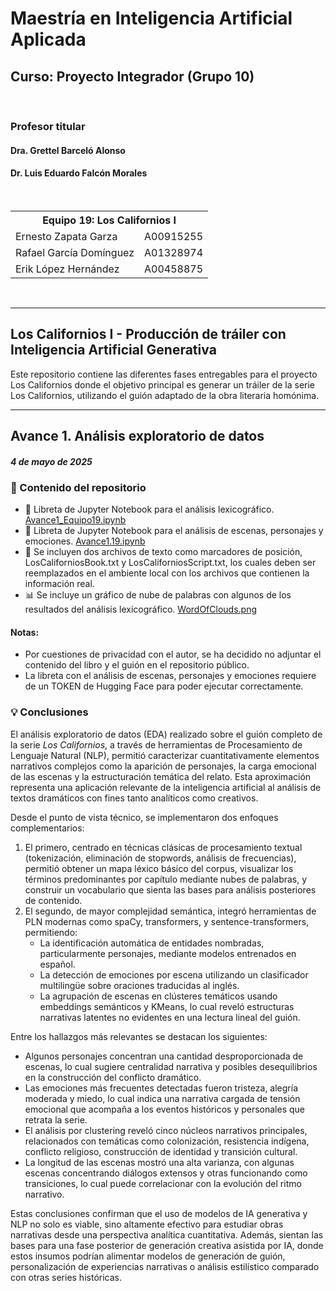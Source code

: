 # Maestría en Inteligencia Artificial Aplicada 

## Curso: Proyecto Integrador (Grupo 10) 

<br />

### Profesor titular  
#### Dra. Grettel Barceló Alonso 
#### Dr. Luis Eduardo Falcón Morales  
<br />

<table>
<tr>
    <th colspan="2">Equipo 19: Los Californios I</th>
</tr>
<tr>
    <td>Ernesto Zapata Garza</td><td>A00915255</td>
</tr>
<tr>
    <td>Rafael García Domínguez</td><td>A01328974</td>
</tr>
<tr>
    <td>Erik López Hernández</td><td>A00458875</td>
</tr>
</table>
<br />


<hr />

## Los Californios I - Producción de tráiler con Inteligencia Artificial Generativa
Este repositorio contiene las diferentes fases entregables para el proyecto Los Californios donde el objetivo principal es generar un tráiler de la serie Los Californios, utilizando el guión adaptado de la obra literaria homónima.

<hr />

## Avance 1. Análisis exploratorio de datos
##### 4 de mayo de 2025

### 📁 Contenido del repositorio
- 📘 Libreta de Jupyter Notebook para el análisis lexicográfico. [Avance1_Equipo19.ipynb](notebooks/Avance1_Equipo19.ipynb)
- 📘 Libreta de Jupyter Notebook para el análisis de escenas, personajes y emociones. [Avance1.19.ipynb](notebooks/Avance1.19.ipynb)
- 📝 Se incluyen dos archivos de texto como marcadores de posición, LosCaliforniosBook.txt y LosCaliforniosScript.txt, los cuales deben ser reemplazados en el ambiente local con los archivos que contienen la información real.
- 📊 Se incluye un gráfico de nube de palabras con algunos de los resultados del análisis lexicográfico. [WordOfClouds.png](outputs/visualizations/WordOfClouds.png)

#### Notas: 
- Por cuestiones de privacidad con el autor, se ha decidido no adjuntar el contenido del libro y el guión en el repositorio público.
- La libreta con el análisis de escenas, personajes y emociones requiere de un TOKEN de Hugging Face para poder ejecutar correctamente.

### 💡 Conclusiones

El análisis exploratorio de datos (EDA) realizado sobre el guión completo de la serie *Los Californios*, a través de herramientas de Procesamiento de Lenguaje Natural (NLP), permitió caracterizar cuantitativamente elementos narrativos complejos como la aparición de personajes, la carga emocional de las escenas y la estructuración temática del relato. Esta aproximación representa una aplicación relevante de la inteligencia artificial al análisis de textos dramáticos con fines tanto analíticos como creativos.

Desde el punto de vista técnico, se implementaron dos enfoques complementarios:

1. El primero, centrado en técnicas clásicas de procesamiento textual (tokenización, eliminación de stopwords, análisis de frecuencias), permitió obtener un mapa léxico básico del corpus, visualizar los términos predominantes por capítulo mediante nubes de palabras, y construir un vocabulario que sienta las bases para análisis posteriores de contenido.
2. El segundo, de mayor complejidad semántica, integró herramientas de PLN modernas como spaCy, transformers, y sentence-transformers, permitiendo:
   - La identificación automática de entidades nombradas, particularmente personajes, mediante modelos entrenados en español.
   - La detección de emociones por escena utilizando un clasificador multilingüe sobre oraciones traducidas al inglés.
   - La agrupación de escenas en clústeres temáticos usando embeddings semánticos y KMeans, lo cual reveló estructuras narrativas latentes no evidentes en una lectura lineal del guión.

Entre los hallazgos más relevantes se destacan los siguientes:
  - Algunos personajes concentran una cantidad desproporcionada de escenas, lo cual sugiere centralidad narrativa y posibles desequilibrios en la construcción del conflicto dramático.
  - Las emociones más frecuentes detectadas fueron tristeza, alegría moderada y miedo, lo cual indica una narrativa cargada de tensión emocional que acompaña a los eventos históricos y personales que retrata la serie.
  - El análisis por clustering reveló cinco núcleos narrativos principales, relacionados con temáticas como colonización, resistencia indígena, conflicto religioso, construcción de identidad y transición cultural.
  - La longitud de las escenas mostró una alta varianza, con algunas escenas concentrando diálogos extensos y otras funcionando como transiciones, lo cual puede correlacionar con la evolución del ritmo narrativo.

Estas conclusiones confirman que el uso de modelos de IA generativa y NLP no solo es viable, sino altamente efectivo para estudiar obras narrativas desde una perspectiva analítica cuantitativa. Además, sientan las bases para una fase posterior de generación creativa asistida por IA, donde estos insumos podrían alimentar modelos de generación de guión, personalización de experiencias narrativas o análisis estilístico comparado con otras series históricas.
